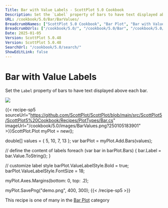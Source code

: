 ```yaml
---
Title: Bar with Value Labels - ScottPlot 5.0 Cookbook
Description: Set the `Label` property of bars to have text displayed above each bar.
URL: /cookbook/5.0/Bar/BarValues/
BreadcrumbNames: ["ScottPlot 5.0 Cookbook", "Bar Plot", "Bar with Value Labels"]
BreadcrumbUrls: ["/cookbook/5.0/", "/cookbook/5.0/Bar", "/cookbook/5.0/Bar/BarValues"]
Date: 2025-01-05
Version: ScottPlot 5.0.48
Version: ScottPlot 5.0.48
SearchUrl: "/cookbook/5.0/search/"
ShowEditLink: false
---
```



<div class='d-flex align-items-center mt-5'>
<h1 class='me-2 text-dark my-0 border-0'>Bar with Value Labels</h1>
</div>

Set the `Label` property of bars to have text displayed above each bar.

[![](/cookbook/5.0/images/BarValues.png?250105183901)](/cookbook/5.0/images/BarValues.png?250105183901)

{{< recipe-sp5 sourceUrl="https://github.com/ScottPlot/ScottPlot/blob/main/src/ScottPlot5/ScottPlot5%20Cookbook/Recipes/PlotTypes/Bar.cs" imageUrl="/cookbook/5.0/images/BarValues.png?250105183901" >}}ScottPlot.Plot myPlot = new();

double[] values = { 5, 10, 7, 13 };
var barPlot = myPlot.Add.Bars(values);

// define the content of labels
foreach (var bar in barPlot.Bars)
{
    bar.Label = bar.Value.ToString();
}

// customize label style
barPlot.ValueLabelStyle.Bold = true;
barPlot.ValueLabelStyle.FontSize = 18;

myPlot.Axes.Margins(bottom: 0, top: .2);

myPlot.SavePng("demo.png", 400, 300);
{{< /recipe-sp5 >}}

<div class='my-5 text-center'>This recipe is one of many in the <a href='/cookbook/5.0/Bar'>Bar Plot</a> category</div>


